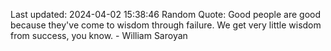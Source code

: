 Last updated: 2024-04-02 15:38:46
Random Quote: Good people are good because they've come to wisdom through failure. We get very little wisdom from success, you know. - William Saroyan